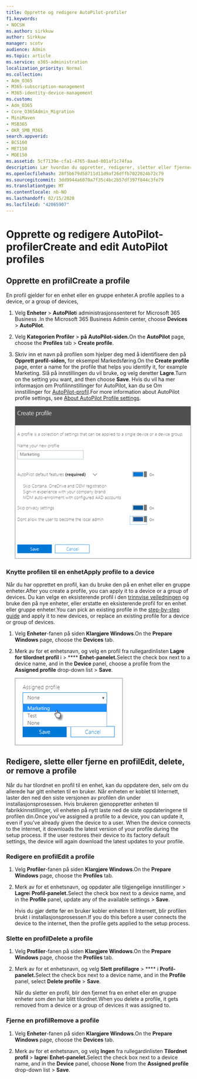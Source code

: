 ```yaml
---
title: Opprette og redigere AutoPilot-profiler
f1.keywords:
- NOCSH
ms.author: sirkkuw
author: Sirkkuw
manager: scotv
audience: Admin
ms.topic: article
ms.service: o365-administration
localization_priority: Normal
ms.collection:
- Adm_O365
- M365-subscription-management
- M365-identity-device-management
ms.custom:
- Adm_O365
- Core_O365Admin_Migration
- MiniMaven
- MSB365
- OKR_SMB_M365
search.appverid:
- BCS160
- MET150
- MOE150
ms.assetid: 5cf7139e-cfa1-4765-8aad-001af1c74faa
description: Lær hvordan du oppretter, redigerer, sletter eller fjerner AutoPilot-profiler.
ms.openlocfilehash: 28f5b679d58711d11d9af26dffb7022024b72c79
ms.sourcegitcommit: 3dd9944a6070a7f35c4bc2b57df397f844c3fe79
ms.translationtype: MT
ms.contentlocale: nb-NO
ms.lasthandoff: 02/15/2020
ms.locfileid: "42065907"
---
```

# <a name="create-and-edit-autopilot-profiles"></a><span data-ttu-id="28750-103">Opprette og redigere AutoPilot-profiler</span><span class="sxs-lookup"><span data-stu-id="28750-103">Create and edit AutoPilot profiles</span></span>

## <a name="create-a-profile"></a><span data-ttu-id="28750-104">Opprette en profil</span><span class="sxs-lookup"><span data-stu-id="28750-104">Create a profile</span></span>

<span data-ttu-id="28750-105">En profil gjelder for en enhet eller en gruppe enheter.</span><span class="sxs-lookup"><span data-stu-id="28750-105">A profile applies to a device, or a group of devices,</span></span>
  
1. <span data-ttu-id="28750-106">Velg **Enheter** \> **AutoPilot**i administrasjonssenteret for Microsoft 365 Business .</span><span class="sxs-lookup"><span data-stu-id="28750-106">In the Microsoft 365 Business Admin center, choose **Devices** \> **AutoPilot**.</span></span>
  
2. <span data-ttu-id="28750-107">Velg **Kategorien Profiler** \> **på** **AutoPilot-siden.**</span><span class="sxs-lookup"><span data-stu-id="28750-107">On the **AutoPilot** page, choose the **Profiles** tab \> **Create profile**.</span></span>
    
3. <span data-ttu-id="28750-108">Skriv inn et navn på profilen som hjelper deg med å identifisere den på **Opprett profil-siden,** for eksempel Markedsføring.</span><span class="sxs-lookup"><span data-stu-id="28750-108">On the **Create profile** page, enter a name for the profile that helps you identify it, for example Marketing.</span></span> <span data-ttu-id="28750-109">Slå på innstillingen du vil bruke, og velg deretter **Lagre**.</span><span class="sxs-lookup"><span data-stu-id="28750-109">Turn on the setting you want, and then choose **Save**.</span></span> <span data-ttu-id="28750-110">Hvis du vil ha mer informasjon om Profilinnstillinger for AutoPilot, kan du se Om innstillinger for [AutoPilot-profil](autopilot-profile-settings.md).</span><span class="sxs-lookup"><span data-stu-id="28750-110">For more information about AutoPilot profile settings, see [About AutoPilot Profile settings](autopilot-profile-settings.md).</span></span>
    
    ![Enter name and turn on settings in the Create profile panel.](../media/63b5a00d-6a5d-48d0-9557-e7531e80702a.png)
  
### <a name="apply-profile-to-a-device"></a><span data-ttu-id="28750-112">Knytte profilen til en enhet</span><span class="sxs-lookup"><span data-stu-id="28750-112">Apply profile to a device</span></span>

<span data-ttu-id="28750-113">Når du har opprettet en profil, kan du bruke den på en enhet eller en gruppe enheter.</span><span class="sxs-lookup"><span data-stu-id="28750-113">After you create a profile, you can apply it to a device or a group of devices.</span></span> <span data-ttu-id="28750-114">Du kan velge en eksisterende profil i den [trinnvise veiledningen](add-autopilot-devices-and-profile.md) og bruke den på nye enheter, eller erstatte en eksisterende profil for en enhet eller gruppe enheter.</span><span class="sxs-lookup"><span data-stu-id="28750-114">You can pick an existing profile in the [step-by-step guide](add-autopilot-devices-and-profile.md) and apply it to new devices, or replace an existing profile for a device or group of devices.</span></span> 
  
1. <span data-ttu-id="28750-115">Velg **Enheter**-fanen på siden **Klargjøre Windows**.</span><span class="sxs-lookup"><span data-stu-id="28750-115">On the **Prepare Windows** page, choose the **Devices** tab.</span></span> 
    
2. <span data-ttu-id="28750-116">Merk av for et enhetsnavn, og velg en profil fra rullegardinlisten **Lagre for tilordnet profil** i \> \*\*\*\* **Enhet-panelet.**</span><span class="sxs-lookup"><span data-stu-id="28750-116">Select the check box next to a device name, and in the **Device** panel, choose a profile from the **Assigned profile** drop-down list \> **Save**.</span></span>
    
    ![In the Device panel, select an Assigned profile to apply it.](../media/ed0ce33f-9241-4403-a5de-2dddffdc6fb9.png)
  
## <a name="edit-delete-or-remove-a-profile"></a><span data-ttu-id="28750-118">Redigere, slette eller fjerne en profil</span><span class="sxs-lookup"><span data-stu-id="28750-118">Edit, delete, or remove a profile</span></span>

<span data-ttu-id="28750-p103">Når du har tilordnet en profil til en enhet, kan du oppdatere den, selv om du allerede har gitt enheten til en bruker. Når enheten er koblet til Internett, laster den ned den siste versjonen av profilen din under installasjonsprosessen. Hvis brukeren gjenoppretter enheten til fabrikkinnstillinger, vil enheten på nytt laste ned de siste oppdateringene til profilen din.</span><span class="sxs-lookup"><span data-stu-id="28750-p103">Once you've assigned a profile to a device, you can update it, even if you've already given the device to a user. When the device connects to the internet, it downloads the latest version of your profile during the setup process. If the user restores their device to its factory default settings, the device will again download the latest updates to your profile.</span></span> 
  
### <a name="edit-a-profile"></a><span data-ttu-id="28750-122">Redigere en profil</span><span class="sxs-lookup"><span data-stu-id="28750-122">Edit a profile</span></span>

1. <span data-ttu-id="28750-123">Velg **Profiler**-fanen på siden **Klargjøre Windows**.</span><span class="sxs-lookup"><span data-stu-id="28750-123">On the **Prepare Windows** page, choose the **Profiles** tab.</span></span> 
    
2. <span data-ttu-id="28750-124">Merk av for et enhetsnavn, og oppdater alle tilgjengelige innstillinger \> **Lagre**i **Profil-panelet.**</span><span class="sxs-lookup"><span data-stu-id="28750-124">Select the check box next to a device name, and in the **Profile** panel, update any of the available settings \> **Save**.</span></span>
    
    <span data-ttu-id="28750-125">Hvis du gjør dette før en bruker kobler enheten til Internett, blir profilen brukt i installasjonsprosessen.</span><span class="sxs-lookup"><span data-stu-id="28750-125">If you do this before a user connects the device to the internet, then the profile gets applied to the setup process.</span></span>
    
### <a name="delete-a-profile"></a><span data-ttu-id="28750-126">Slette en profil</span><span class="sxs-lookup"><span data-stu-id="28750-126">Delete a profile</span></span>

1. <span data-ttu-id="28750-127">Velg **Profiler**-fanen på siden **Klargjøre Windows**.</span><span class="sxs-lookup"><span data-stu-id="28750-127">On the **Prepare Windows** page, choose the **Profiles** tab.</span></span> 
    
2. <span data-ttu-id="28750-128">Merk av for et enhetsnavn, og velg **Slett profillagre** \> \*\*\*\* i **Profil-panelet.**</span><span class="sxs-lookup"><span data-stu-id="28750-128">Select the check box next to a device name, and in the **Profile** panel, select **Delete profile** \> **Save**.</span></span>
    
    <span data-ttu-id="28750-129">Når du sletter en profil, blir den fjernet fra en enhet eller en gruppe enheter som den har blitt tilordnet.</span><span class="sxs-lookup"><span data-stu-id="28750-129">When you delete a profile, it gets removed from a device or a group of devices it was assigned to.</span></span>
    
### <a name="remove-a-profile"></a><span data-ttu-id="28750-130">Fjerne en profil</span><span class="sxs-lookup"><span data-stu-id="28750-130">Remove a profile</span></span>

1. <span data-ttu-id="28750-131">Velg **Enheter**-fanen på siden **Klargjøre Windows**.</span><span class="sxs-lookup"><span data-stu-id="28750-131">On the **Prepare Windows** page, choose the **Devices** tab.</span></span> 
    
2. <span data-ttu-id="28750-132">Merk av for et enhetsnavn, og velg **Ingen** fra rullegardinlisten **Tilordnet profil** \> **lagre**i **Enhet-panelet.**</span><span class="sxs-lookup"><span data-stu-id="28750-132">Select the check box next to a device name, and in the **Device** panel, choose **None** from the **Assigned profile** drop-down list \> **Save**.</span></span>
    
